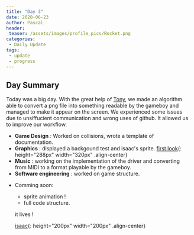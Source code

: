 ```yaml
---
title: "Day 3"
date: 2020-06-23
author: Pascal
header:
 teaser: /assets/images/profile_pics/Rocket.png
categories: 
 - Daily Update
tags:
 - update
 - progress
---
```


## Day Summary

Today was a big day. With the great help of [Tony](https://github.com/ChatPion), we made an algorithm  able to convert a png file into something readable by the gameboy and managed to make it appear on the screen.
We experienced some issues due to unsiffucient communication and wrong uses of github. It allowed us to improve our workflow.

  - **Game Design** : 
  Worked on collisions, wrote a template of documentation.
  - **Graphics** : 
  displayed a backgound test and isaac's sprite.
  [first look](../../assets/images/first_sprite.png){: height="288px" width="320px" .align-center}
  - **Music** :
  working on the implementation of the driver and converting from MIDI to a format playable by the gameboy.
  - **Software engineering** :
  worked on game structure.
  

* Comming soon:
  - sprite animation !
  - full code structure.
  
  it lives !
  
  
  [isaac](../../assets/images/graphics1/isaac.gif){: height="200px" width="200px" .align-center}

